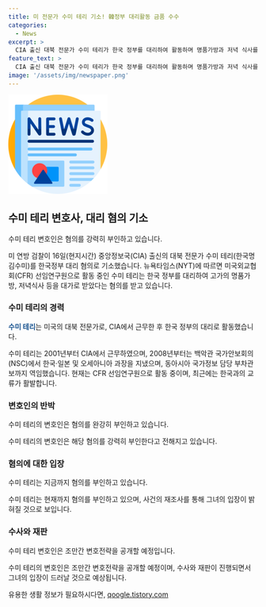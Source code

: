 ```yaml
---
title: 미 전문가 수미 테리 기소! 韓정부 대리활동 금품 수수
categories:
  - News
excerpt: >
  CIA 출신 대북 전문가 수미 테리가 한국 정부를 대리하여 활동하며 명품가방과 저녁 식사를 대가로 받았다는 혐의로 미 연방 검찰에 기소됐다. 2001년부터 CIA에서 근무한 그녀는 한국 정부의 정책 옹호를 위해 미국과 한국 언론에 출연하고 기고했으며, 일련의 활동으로 3만7000달러의 뒷돈을 받았다는 주장이 제기되었다. 반면, 그녀의 변호인은 이러한 혐의를 강력히 부인하고 있다.
feature_text: >
  CIA 출신 대북 전문가 수미 테리가 한국 정부를 대리하여 활동하며 명품가방과 저녁 식사를 대가로 받았다는 혐의로 미 연방 검찰에 기소됐다. 2001년부터 CIA에서 근무한 그녀는 한국 정부의 정책 옹호를 위해 미국과 한국 언론에 출연하고 기고했으며, 일련의 활동으로 3만7000달러의 뒷돈을 받았다는 주장이 제기되었다. 반면, 그녀의 변호인은 이러한 혐의를 강력히 부인하고 있다.
image: '/assets/img/newspaper.png'
---
```


<p><img src="/assets/img/newspaper.png" alt="kimp 속보" /></p>

<h2 data-ke-size="size26">수미 테리 변호사, 대리 혐의 기소</h2>

<p>수미 테리 변호인은 혐의를 강력히 부인하고 있습니다.</p>

<p data-ke-size="size16">미 연방 검찰이 16일(현지시간) 중앙정보국(CIA) 출신의 대북 전문가 수미 테리(한국명 김수미)를 한국정부 대리 혐의로 기소했습니다. 뉴욕타임스(NYT)에 따르면 미국외교협회(CFR) 선임연구원으로 활동 중인 수미 테리는 한국 정부를 대리하여 고가의 명품가방, 저녁식사 등을 대가로 받았다는 혐의를 받고 있습니다.</p>

<h3>수미 테리의 경력</h3>

<p><b><span style="color: #1a5490;">수미 테리</span></b>는 미국의 대북 전문가로, CIA에서 근무한 후 한국 정부의 대리로 활동했습니다.</p>

<p data-ke-size="size16">수미 테리는 2001년부터 CIA에서 근무하였으며, 2008년부터는 백악관 국가안보회의(NSC)에서 한국·일본 및 오세아니아 과장을 지냈으며, 동아시아 국가정보 담당 부차관보까지 역임했습니다. 현재는 CFR 선임연구원으로 활동 중이며, 최근에는 한국과의 교류가 활발합니다.</p>

<h3>변호인의 반박</h3>

<p>수미 테리의 변호인은 혐의를 완강히 부인하고 있습니다.</p>

<p data-ke-size="size16">수미 테리의 변호인은 해당 혐의를 강력히 부인한다고 전해지고 있습니다.</p>

<h3>혐의에 대한 입장</h3>

<p>수미 테리는 지금까지 혐의를 부인하고 있습니다.</p>

<p data-ke-size="size16">수미 테리는 현재까지 혐의를 부인하고 있으며, 사건의 재조사를 통해 그녀의 입장이 밝혀질 것으로 보입니다.</p>

<h3>수사와 재판</h3>

<p>수미 테리 변호인은 조만간 변호전략을 공개할 예정입니다.</p>

<p data-ke-size="size16">수미 테리의 변호인은 조만간 변호전략을 공개할 예정이며, 수사와 재판이 진행되면서 그녀의 입장이 드러날 것으로 예상됩니다.</p>
유용한 생활 정보가 필요하시다면, <a href="https://qoogle.tistory.com" rel="dofollow">qoogle.tistory.com</a>


